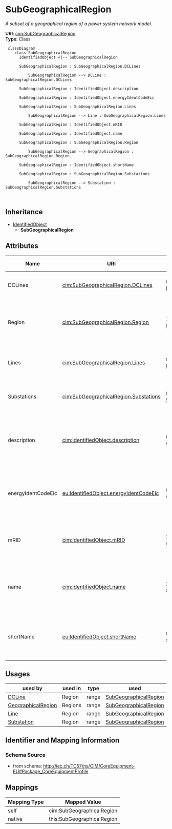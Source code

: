 # SubGeographicalRegion


_A subset of a geographical region of a power system network model._





**URI**: [cim:SubGeographicalRegion](http://iec.ch/TC57/CIM100#SubGeographicalRegion)<br />
**Type**: Class




```mermaid
 classDiagram
    class SubGeographicalRegion
      IdentifiedObject <|-- SubGeographicalRegion
      
      SubGeographicalRegion : SubGeographicalRegion.DCLines
        
          SubGeographicalRegion --> DCLine : SubGeographicalRegion.DCLines
        
      SubGeographicalRegion : IdentifiedObject.description
        
      SubGeographicalRegion : IdentifiedObject.energyIdentCodeEic
        
      SubGeographicalRegion : SubGeographicalRegion.Lines
        
          SubGeographicalRegion --> Line : SubGeographicalRegion.Lines
        
      SubGeographicalRegion : IdentifiedObject.mRID
        
      SubGeographicalRegion : IdentifiedObject.name
        
      SubGeographicalRegion : SubGeographicalRegion.Region
        
          SubGeographicalRegion --> GeographicalRegion : SubGeographicalRegion.Region
        
      SubGeographicalRegion : IdentifiedObject.shortName
        
      SubGeographicalRegion : SubGeographicalRegion.Substations
        
          SubGeographicalRegion --> Substation : SubGeographicalRegion.Substations
        
      
```





## Inheritance
* [IdentifiedObject](IdentifiedObject.md)
    * **SubGeographicalRegion**



## Attributes


| Name | URI | Cardinality and Range | Description | Inheritance |
| ---  | --- | --- | --- | --- |
| DCLines | [cim:SubGeographicalRegion.DCLines](http://iec.ch/TC57/CIM100#SubGeographicalRegion.DCLines) | 0..* <br />  [DCLine](DCLine.md)  | The DC lines in this sub-geographical region | direct |
| Region | [cim:SubGeographicalRegion.Region](http://iec.ch/TC57/CIM100#SubGeographicalRegion.Region) | 1..1 <br />  [GeographicalRegion](GeographicalRegion.md)  | The geographical region which this sub-geographical region is within | direct |
| Lines | [cim:SubGeographicalRegion.Lines](http://iec.ch/TC57/CIM100#SubGeographicalRegion.Lines) | 0..* <br />  [Line](Line.md)  | The lines within the sub-geographical region | direct |
| Substations | [cim:SubGeographicalRegion.Substations](http://iec.ch/TC57/CIM100#SubGeographicalRegion.Substations) | 0..* <br />  [Substation](Substation.md)  | The substations in this sub-geographical region | direct |
| description | [cim:IdentifiedObject.description](http://iec.ch/TC57/CIM100#IdentifiedObject.description) | 0..1 <br />  string  | The description is a free human readable text describing or naming the object | [IdentifiedObject](IdentifiedObject.md) |
| energyIdentCodeEic | [eu:IdentifiedObject.energyIdentCodeEic](http://iec.ch/TC57/CIM100-European#IdentifiedObject.energyIdentCodeEic) | 0..1 <br />  string  | The attribute is used for an exchange of the EIC code (Energy identification ... | [IdentifiedObject](IdentifiedObject.md) |
| mRID | [cim:IdentifiedObject.mRID](http://iec.ch/TC57/CIM100#IdentifiedObject.mRID) | 1..1 <br />  string  | Master resource identifier issued by a model authority | [IdentifiedObject](IdentifiedObject.md) |
| name | [cim:IdentifiedObject.name](http://iec.ch/TC57/CIM100#IdentifiedObject.name) | 1..1 <br />  string  | The name is any free human readable and possibly non unique text naming the o... | [IdentifiedObject](IdentifiedObject.md) |
| shortName | [eu:IdentifiedObject.shortName](http://iec.ch/TC57/CIM100-European#IdentifiedObject.shortName) | 0..1 <br />  string  | The attribute is used for an exchange of a human readable short name with len... | [IdentifiedObject](IdentifiedObject.md) |





## Usages

| used by | used in | type | used |
| ---  | --- | --- | --- |
| [DCLine](DCLine.md) | Region | range | [SubGeographicalRegion](SubGeographicalRegion.md) |
| [GeographicalRegion](GeographicalRegion.md) | Regions | range | [SubGeographicalRegion](SubGeographicalRegion.md) |
| [Line](Line.md) | Region | range | [SubGeographicalRegion](SubGeographicalRegion.md) |
| [Substation](Substation.md) | Region | range | [SubGeographicalRegion](SubGeographicalRegion.md) |






## Identifier and Mapping Information







### Schema Source


* from schema: http://iec.ch/TC57/ns/CIM/CoreEquipment-EU#Package_CoreEquipmentProfile





## Mappings

| Mapping Type | Mapped Value |
| ---  | ---  |
| self | cim:SubGeographicalRegion |
| native | this:SubGeographicalRegion |





